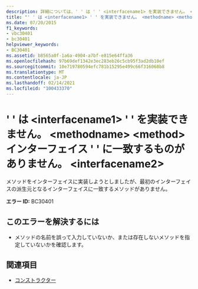 ```yaml
---
description: 詳細については、' ' は ' ' <interfacename1> を実装できません。 <methodname> <method> インターフェイス ' ' に一致するものがありません。 <interfacename2>
title: "' ' は <interfacename1> ' ' を実装できません。 <methodname> <method> インターフェイス ' ' に一致するものがありません。 <interfacename2>"
ms.date: 07/20/2015
f1_keywords:
- vbc30401
- bc30401
helpviewer_keywords:
- BC30401
ms.assetid: b8565a0f-1a6a-4904-a7bf-e815e64ffa36
ms.openlocfilehash: 97b69def1342e3ec283eb26c5cb95f3ad2db10ef
ms.sourcegitcommit: 10e719780594efc781b15295e499c66f316068b8
ms.translationtype: MT
ms.contentlocale: ja-JP
ms.lasthandoff: 02/14/2021
ms.locfileid: "100433370"
---
```

# <a name="interfacename1-cannot-implement-methodname-because-there-is-no-matching-method-on-interface-interfacename2"></a>' ' は \<interfacename1> ' ' を実装できません。 \<methodname> \<method> インターフェイス ' ' に一致するものがありません。 \<interfacename2>

メソッドをインターフェイスに実装しようとしましたが、最初のインターフェイスの派生元となるインターフェイスに一致するメソッドがありません。  
  
 **エラー ID:** BC30401  
  
## <a name="to-correct-this-error"></a>このエラーを解決するには  
  
- メソッドの名前を誤って入力していないか、または存在しないメソッドを指定していないかを確認します。  
  
## <a name="see-also"></a>関連項目

- [コンストラクター](../programming-guide/concepts/object-oriented-programming.md#constructors)
